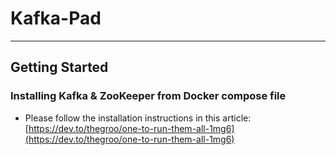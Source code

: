 # Kafka-Pad
---
## Getting Started

### Installing Kafka & ZooKeeper from Docker compose file
- Please follow the installation instructions in this article:
  [https://dev.to/thegroo/one-to-run-them-all-1mg6](https://dev.to/thegroo/one-to-run-them-all-1mg6)